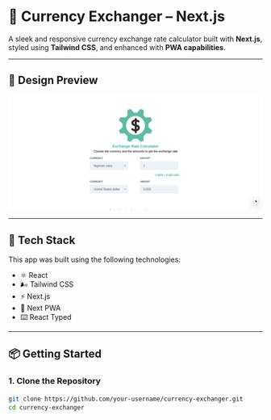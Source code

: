 # 💱 Currency Exchanger – Next.js

A sleek and responsive currency exchange rate calculator built with **Next.js**, styled using **Tailwind CSS**, and enhanced with **PWA capabilities**.

---

## 📸 Design Preview

![Design preview](./ExchangerRateCalculator.png)

---

## 🚀 Tech Stack

This app was built using the following technologies:

- ⚛️ React  
- 🌬 Tailwind CSS  
- ⚡ Next.js  
- 📲 Next PWA  
- ⌨️ React Typed  

---

## 📦 Getting Started

### 1. Clone the Repository

```bash
git clone https://github.com/your-username/currency-exchanger.git
cd currency-exchanger
